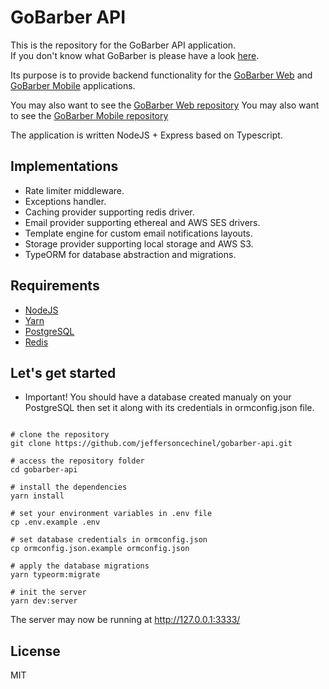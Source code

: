 # GoBarber API

This is the repository for the GoBarber API application.  
If you don't know what GoBarber is please have a look [here](https://github.com/jeffersoncechinel/gobarber).

Its purpose is to provide backend functionality for the [GoBarber Web](https://github.com/jeffersoncechinel/gobarber-web) and [GoBarber Mobile](https://github.com/jeffersoncechinel/gobarber-mobile) applications.

You may also want to see the [GoBarber Web repository](https://github.com/jeffersoncechinel/gobarber-web)
You may also want to see the [GoBarber Mobile repository](https://github.com/jeffersoncechinel/gobarber-mobile)

The application is written NodeJS + Express based on Typescript.

Implementations
----
- Rate limiter middleware.
- Exceptions handler.
- Caching provider supporting redis driver.
- Email provider supporting ethereal and AWS SES drivers.
- Template engine for custom email notifications layouts.
- Storage provider supporting local storage and AWS S3.
- TypeORM for database abstraction and migrations.

Requirements
----
* [NodeJS](https://nodejs.org/)
* [Yarn](https://yarnpkg.com/)
* [PostgreSQL](https://www.postgresql.org/)
* [Redis](https://redis.io/)

Let's get started
----
* Important! You should have a database created manualy on your PostgreSQL then set it along with its credentials in ormconfig.json file.

```

# clone the repository
git clone https://github.com/jeffersoncechinel/gobarber-api.git

# access the repository folder
cd gobarber-api

# install the dependencies
yarn install

# set your environment variables in .env file
cp .env.example .env

# set database credentials in ormconfig.json
cp ormconfig.json.example ormconfig.json

# apply the database migrations
yarn typeorm:migrate

# init the server
yarn dev:server
```

The server may now be running at http://127.0.0.1:3333/


License
----

MIT
